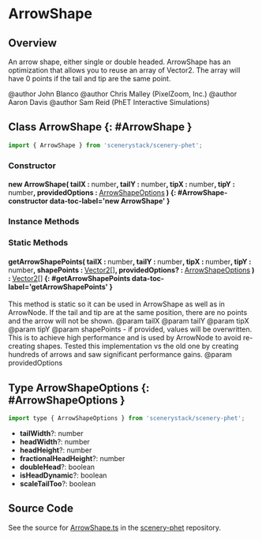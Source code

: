 # ArrowShape

## Overview

An arrow shape, either single or double headed.
ArrowShape has an optimization that allows you to reuse an array of Vector2.
The array will have 0 points if the tail and tip are the same point.

@author John Blanco
@author Chris Malley (PixelZoom, Inc.)
@author Aaron Davis
@author Sam Reid (PhET Interactive Simulations)

## Class ArrowShape {: #ArrowShape }


```js
import { ArrowShape } from 'scenerystack/scenery-phet';
```
### Constructor

#### new ArrowShape( tailX : <span style="font-weight: 400;"><span style="color: hsla(calc(var(--md-hue) + 180deg),80%,40%,1);">number</span></span>, tailY : <span style="font-weight: 400;"><span style="color: hsla(calc(var(--md-hue) + 180deg),80%,40%,1);">number</span></span>, tipX : <span style="font-weight: 400;"><span style="color: hsla(calc(var(--md-hue) + 180deg),80%,40%,1);">number</span></span>, tipY : <span style="font-weight: 400;"><span style="color: hsla(calc(var(--md-hue) + 180deg),80%,40%,1);">number</span></span>, providedOptions : <span style="font-weight: 400;">[ArrowShapeOptions](../scenery-phet/ArrowShape.md#ArrowShapeOptions)</span> ) {: #ArrowShape-constructor data-toc-label='new ArrowShape' }

### Instance Methods



### Static Methods

#### getArrowShapePoints( tailX : <span style="font-weight: 400;"><span style="color: hsla(calc(var(--md-hue) + 180deg),80%,40%,1);">number</span></span>, tailY : <span style="font-weight: 400;"><span style="color: hsla(calc(var(--md-hue) + 180deg),80%,40%,1);">number</span></span>, tipX : <span style="font-weight: 400;"><span style="color: hsla(calc(var(--md-hue) + 180deg),80%,40%,1);">number</span></span>, tipY : <span style="font-weight: 400;"><span style="color: hsla(calc(var(--md-hue) + 180deg),80%,40%,1);">number</span></span>, shapePoints : <span style="font-weight: 400;">[Vector2](../dot/Vector2.md)[]</span>, providedOptions? : <span style="font-weight: 400;">[ArrowShapeOptions](../scenery-phet/ArrowShape.md#ArrowShapeOptions)</span> ) : <span style="font-weight: 400;">[Vector2](../dot/Vector2.md)[]</span> {: #getArrowShapePoints data-toc-label='getArrowShapePoints' }

This method is static so it can be used in ArrowShape as well as in ArrowNode.  If the tail and tip are at the
same position, there are no points and the arrow will not be shown.
@param tailX
@param tailY
@param tipX
@param tipY
@param shapePoints - if provided, values will be overwritten. This is to achieve high performance and is used
  by ArrowNode to avoid re-creating shapes. Tested this implementation vs the old one by creating hundreds of
  arrows and saw significant performance gains.
@param providedOptions



## Type ArrowShapeOptions {: #ArrowShapeOptions }


```js
import type { ArrowShapeOptions } from 'scenerystack/scenery-phet';
```


- **tailWidth**?: <span style="color: hsla(calc(var(--md-hue) + 180deg),80%,40%,1);">number</span>
- **headWidth**?: <span style="color: hsla(calc(var(--md-hue) + 180deg),80%,40%,1);">number</span>
- **headHeight**?: <span style="color: hsla(calc(var(--md-hue) + 180deg),80%,40%,1);">number</span>
- **fractionalHeadHeight**?: <span style="color: hsla(calc(var(--md-hue) + 180deg),80%,40%,1);">number</span>
- **doubleHead**?: <span style="color: hsla(calc(var(--md-hue) + 180deg),80%,40%,1);">boolean</span>
- **isHeadDynamic**?: <span style="color: hsla(calc(var(--md-hue) + 180deg),80%,40%,1);">boolean</span>
- **scaleTailToo**?: <span style="color: hsla(calc(var(--md-hue) + 180deg),80%,40%,1);">boolean</span>




## Source Code

See the source for [ArrowShape.ts](https://github.com/phetsims/scenery-phet/blob/main/js/ArrowShape.ts) in the [scenery-phet](https://github.com/phetsims/scenery-phet) repository.
